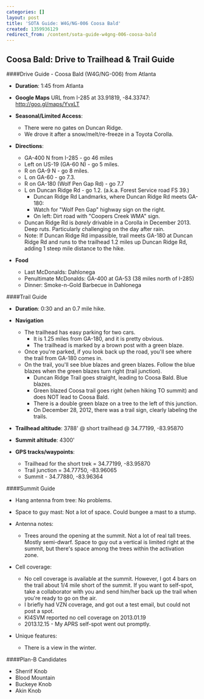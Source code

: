 ```yaml
---
categories: []
layout: post
title: 'SOTA Guide: W4G/NG-006 Coosa Bald'
created: 1359936129
redirect_from: /content/sota-guide-w4gng-006-coosa-bald
---
```

Coosa Bald: Drive to Trailhead & Trail Guide
--------------------------------------------------------

####Drive Guide - Coosa Bald (W4G/NG-006) from Atlanta

* **Duration**: 1:45 from Atlanta
* **Google Maps** URL from I-285 at 33.91819, -84.33747: http://goo.gl/maps/YvxLT
* **Seasonal/Limited Access**:
    * There were no gates on Duncan Ridge.
    * We drove it after a snow/melt/re-freeze in a Toyota Corolla.
* **Directions**:
    * GA-400 N from I-285 - go 46 miles
    * Left on US-19 (GA-60 N) - go 5 miles.
    * R on GA-9 N - go 8 miles.
    * L on GA-60 - go 7.3.
    * R on GA-180 (Wolf Pen Gap Rd) - go 7.7
    * L on Duncan Ridge Rd - go 1.2. (a.k.a. Forest Service road FS 39.)
        * Duncan Ridge Rd Landmarks, where Duncan Ridge Rd meets GA-180:
        * Watch for "Wolf Pen Gap" highway sign on the right.
        * On left: Dirt road with "Coopers Creek WMA" sign.
    * Duncan Ridge Rd is *barely* drivable in a Corolla in December 2013.  Deep ruts.  Particularly challenging on the day after rain.
    * Note: If Duncan Ridge Rd impassible, trail meets GA-180 at Duncan Ridge Rd and runs to the trailhead 1.2 miles up Duncan Ridge Rd, adding 1 steep mile distance to the hike.

* **Food**
    * Last McDonalds: Dahlonega
    * Penultimate McDonalds: GA-400 at GA-53 (38 miles north of I-285)
    * Dinner: Smoke-n-Gold Barbecue in Dahlonega

####Trail Guide

* **Duration**: 0:30 and an 0.7 mile hike.
* **Navigation**
    * The trailhead has easy parking for two cars.
        * It is 1.25 miles from GA-180, and it is pretty obvious.
        * The trailhead is marked by a brown post with a green blaze.
    * Once you're parked, if you look back up the road, you'll see where the trail from GA-180 comes in.
    * On the trail, you'll see blue blazes and green blazes. Follow the blue blazes when the green blazes turn right (trail junction).
        * Duncan Ridge Trail goes straight, leading to Coosa Bald. Blue blazes.
        * Green blazed Coosa trail goes right (when hiking TO summit) and does NOT lead to Coosa Bald.
        * There is a double green blaze on a tree to the left of this junction.
        * On December 28, 2012, there was a trail sign, clearly labeling the trails.

* **Trailhead altitude**: 3788' @ short trailhead @ 34.77199, -83.95870
* **Summit altitude**: 4300'
* **GPS tracks/waypoints**:
    * Trailhead for the short trek = 34.77199, -83.95870
    * Trail junction = 34.77750, -83.96065
    * Summit - 34.77880, -83.96364

####Summit Guide

* Hang antenna from tree: No problems.
* Space to guy mast: Not a lot of space.  Could bungee a mast to a stump.
* Antenna notes:
    * Trees around the opening at the summit. Not a lot of real tall trees. Mostly semi-dwarf. Space to guy out a vertical is limited right at the summit, but there's space among the trees within the activation zone.

* Cell coverage: 
    * No cell coverage is available at the summit. However, I got 4 bars on the trail about 1/4 mile short of the summit. If you want to self-spot, take a collaborator with you and send him/her back up the trail when you're ready to go on the air.
    * I briefly had VZN coverage, and got out a test email, but could not post a spot.
    * KI4SVM reported no cell coverage on 2013.01.19
    * 2013.12.15 - My APRS self-spot went out promptly.
* Unique features:
    * There is a view in the winter.

####Plan-B Candidates

* Sherrif Knob
* Blood Mountain
* Buckeye Knob
* Akin Knob
